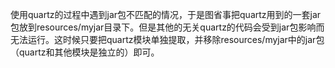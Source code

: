 使用quartz的过程中遇到jar包不匹配的情况，于是图省事把quartz用到的一套jar包放到resources/myjar目录下。但是其他的无关quartz的代码会受到jar包影响而无法运行。这时候只要把quartz模块单独提取，并移除resources/myjar中的jar包（quartz和其他模块是独立的）即可。
